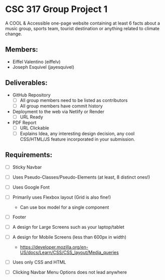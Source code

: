 # CSC 317 Group Project 1
A COOL & Accessible one-page website containing at least 6 facts about a music group, sports team, tourist destination or anything related to climate change. 

## Members:
- Eiffel Valentino (eiffelv)
- Joseph Esquivel (jayesquivel)

## Deliverables: 
- GitHub Repository
  - [ ] All group members need to be listed as contributors
  - [ ] All group members have commit history
- Deployment to the web via Netlify or Render
  - [ ] URL Ready
- PDF Report
  - [ ] URL Clickable
  - [ ] Explains Idea, any interesting design decision, any cool CSS/HTML/JS feature incorporated in your submission.
 
## Requirements:
- [ ] Sticky Navbar
- [ ] Uses Pseudo-Classes/Pseudo-Elements (at least, 8 distinct ones!)
- [ ] Uses Google Font
- [ ] Primarily uses Flexbox layout (Grid is also fine!)
  - Can use box model for a single component
- [ ] Footer

- [ ] A design for Large Screens such as your laptop/tablet
- [ ] A design for Mobile Screens (less than 600px in width)
  - https://developer.mozilla.org/en-US/docs/Learn/CSS/CSS_layout/Media_queries

- [ ] Uses only CSS and HTML
- [ ] Clicking Navbar Menu Options does not lead anywhere
